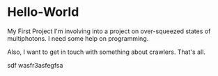 # Hello-World
My First Project
I'm involving into a project on over-squeezed states of multiphotons. I need some help on programming.

Also, I want to get in touch with something about crawlers.
That's all.

sdf wasfr3asfegfsa

